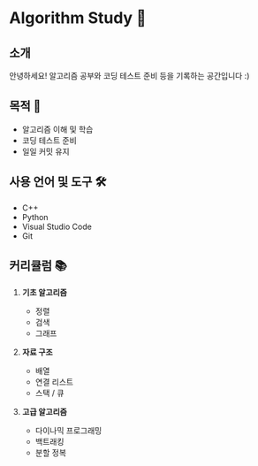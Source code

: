 # Algorithm Study 📘

## 소개

안녕하세요! 알고리즘 공부와 코딩 테스트 준비 등을 기록하는 공간입니다 :)

## 목적 🎯

- 알고리즘 이해 및 학습
- 코딩 테스트 준비
- 일일 커밋 유지

## 사용 언어 및 도구 🛠

- C++
- Python
- Visual Studio Code
- Git

## 커리큘럼 📚

1. **기초 알고리즘**
    - 정렬
    - 검색
    - 그래프

2. **자료 구조**
    - 배열
    - 연결 리스트
    - 스택 / 큐

3. **고급 알고리즘**
    - 다이나믹 프로그래밍
    - 백트래킹
    - 분할 정복